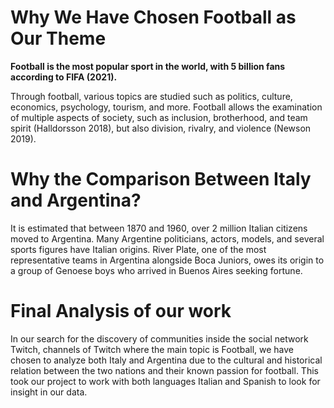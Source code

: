 
# Why We Have Chosen Football as Our Theme

**Football is the most popular sport in the world, with 5 billion fans according to FIFA (2021).**

Through football, various topics are studied such as politics, culture, economics, psychology, tourism, and more. Football allows the examination of multiple aspects of society, such as inclusion, brotherhood, and team spirit (Halldorsson 2018), but also division, rivalry, and violence (Newson 2019).

# Why the Comparison Between Italy and Argentina?

It is estimated that between 1870 and 1960, over 2 million Italian citizens moved to Argentina. Many Argentine politicians, actors, models, and several sports figures have Italian origins. River Plate, one of the most representative teams in Argentina alongside Boca Juniors, owes its origin to a group of Genoese boys who arrived in Buenos Aires seeking fortune.

# Final Analysis of our work

In our search for the discovery of communities inside the social network Twitch, channels of Twitch where the main topic is Football, we have chosen to analyze both Italy and Argentina due to the cultural and historical relation between the two nations and their known passion for football. This took our project to work with both languages Italian and Spanish to look for insight in our data.